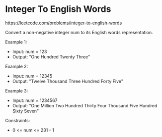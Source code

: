 # Integer To English Words
https://leetcode.com/problems/integer-to-english-words

Convert a non-negative integer num to its English words representation.


Example 1:
* Input: num = 123
* Output: "One Hundred Twenty Three"


Example 2:
* Input: num = 12345
* Output: "Twelve Thousand Three Hundred Forty Five"


Example 3:
* Input: num = 1234567
* Output: "One Million Two Hundred Thirty Four Thousand Five Hundred Sixty Seven"
 

Constraints:
* 0 <= num <= 231 - 1
